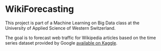 # WikiForecasting

This project is part of a Machine Learning on Big Data class at the University of Applied Science of Western Switzerland.

The goal is to forecast web traffic for Wikipedia articles based on the time series dataset provided by Google [available on Kaggle](https://www.kaggle.com/c/web-traffic-time-series-forecasting/data).